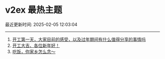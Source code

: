 # v2ex 最热主题

最近更新时间: 2025-02-05 12:03:04

--- 
1. [开工第一天，大家目前的感受，以及过年期间有什么值得分享的事情吗](https://www.v2ex.com/t/1108923) 
2. [开工大吉、各位新年好！](https://www.v2ex.com/t/1108924) 
3. [吃饭，你家乡怎么念～](https://www.v2ex.com/t/1108928) 
